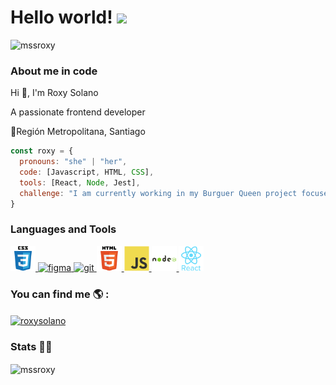 # Hello world! <img src="https://raw.githubusercontent.com/iampavangandhi/iampavangandhi/master/gifs/Hi.gif" width="30px"> </h2>

<p align="left"> <img src="https://komarev.com/ghpvc/?username=mssroxy&label=Profile%20views&color=0e75b6&style=flat" alt="mssroxy" /> </p>

### About me in code 

Hi 👋, I'm Roxy Solano
<p>A passionate frontend developer</p>
<p>📍Región Metropolitana, Santiago </p>

```javascript
const roxy = {
  pronouns: "she" | "her",
  code: [Javascript, HTML, CSS],
  tools: [React, Node, Jest],
  challenge: "I am currently working in my Burguer Queen project focused on React and Javascript"
}
```

### Languages and Tools
<p align="left"> <a href="https://www.w3schools.com/css/" target="_blank" rel="noreferrer"> <img src="https://raw.githubusercontent.com/devicons/devicon/master/icons/css3/css3-original-wordmark.svg" alt="css3" width="40" height="40"/> </a> <a href="https://www.figma.com/" target="_blank" rel="noreferrer"> <img src="https://www.vectorlogo.zone/logos/figma/figma-icon.svg" alt="figma" width="40" height="40"/> </a> <a href="https://git-scm.com/" target="_blank" rel="noreferrer"> <img src="https://www.vectorlogo.zone/logos/git-scm/git-scm-icon.svg" alt="git" width="40" height="40"/> </a> <a href="https://www.w3.org/html/" target="_blank" rel="noreferrer"> <img src="https://raw.githubusercontent.com/devicons/devicon/master/icons/html5/html5-original-wordmark.svg" alt="html5" width="40" height="40"/> </a> <a href="https://developer.mozilla.org/en-US/docs/Web/JavaScript" target="_blank" rel="noreferrer"> <img src="https://raw.githubusercontent.com/devicons/devicon/master/icons/javascript/javascript-original.svg" alt="javascript" width="40" height="40"/> </a> <a href="https://nodejs.org" target="_blank" rel="noreferrer"> <img src="https://raw.githubusercontent.com/devicons/devicon/master/icons/nodejs/nodejs-original-wordmark.svg" alt="nodejs" width="40" height="40"/> </a> <a href="https://reactjs.org/" target="_blank" rel="noreferrer"> <img src="https://raw.githubusercontent.com/devicons/devicon/master/icons/react/react-original-wordmark.svg" alt="react" width="40" height="40"/> </a> </p>


### You can find me 🌎 :
<p align="left">
<a href="https://linkedin.com/in/roxysolano" target="blank"><img align="center" src="https://raw.githubusercontent.com/rahuldkjain/github-profile-readme-generator/master/src/images/icons/Social/linked-in-alt.svg" alt="roxysolano" height="30" width="40" /></a>
</p>

### Stats 👩‍💻
<p><img align="center" src="https://github-readme-streak-stats.herokuapp.com/?user=mssroxy&" alt="mssroxy" /></p>

